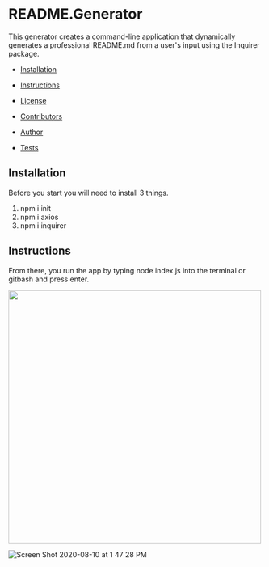 
# README.Generator 
This generator creates a command-line application that dynamically generates a professional README.md from a user's input using the Inquirer package.

* [Installation](#Installation)

* [Instructions](#Instructions)

* [License](#License)

* [Contributors](#Contributors)

* [Author](#Author)

* [Tests](#Tests)
## Installation
Before you start you will need to install 3 things. 
1. npm i init
2. npm i axios
3. npm i inquirer
## Instructions
From there, you run the app by typing node index.js into the terminal or gitbash and press enter. 



<img src="process.gif" width="500">


![Screen Shot 2020-08-10 at 1 47 28 PM](https://user-images.githubusercontent.com/64044377/89819060-6e04f600-db10-11ea-9fca-7456922e0809.png)

